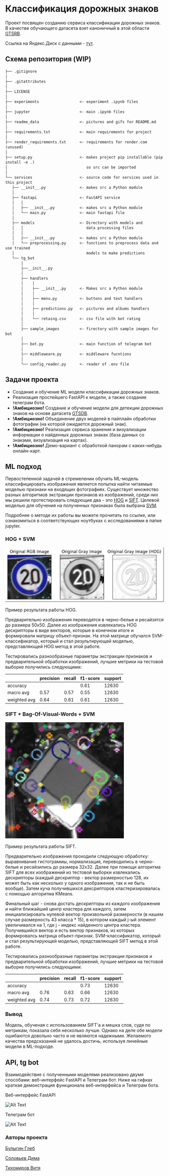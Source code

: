 # Классификация дорожных знаков
Проект посвящен созданию сервиса классификации дорожных знаков. В качестве обучающего датасета взят каноничный в этой области [GTSRB](https://www.kaggle.com/datasets/meowmeowmeowmeowmeow/gtsrb-german-traffic-sign).

Ссылка на Яндекс.Диск с данными - [тут](https://disk.yandex.ru/d/Lt3161xIH5m0MQ).


Схема репозитория (WIP)
------------
    ├── .gitignore
    │
    ├── .gitattributes
    │
    ├── LICENSE
    │
    ├── experiments                  <- experiment .ipynb files
    │
    ├── jupyter                      <- main .ipynb files
    │
    ├── readme_data                  <- pictures and gifs for README.md 
    │
    ├── requirements.txt             <- main requirements for project
    │
    ├── render_requirements.txt      <- requirements for render.com (unused)
    │
    ├── setup.py                     <- makes project pip installable (pip install -e .)
    │                                   so src can be imported
    │
    └── services                     <- source code for services used in this project
       ├── __init__.py               <- makes src a Python module
       │
       ├── fastapi                   <- FastAPI service
       │   │
       │   ├── __init__.py           <- makes src a Python module
       │   └── main.py               <- main fastapi file
       │
       ├── models                    <- Directory with models and 
       │   │                            data processing files
       │   │
       │   ├── __init__.py           <- makes src a Python module
       │   └── preprocessing.py      <- functions to preprocess data and use trained
       │                                models to make predictions 
       └── tg_bot 
           │
           ├──__init__.py 
           │
           ├── handlers
           │    │                       
           │    ├── __init__.py      <- Makes src a Python module
           │    │
           │    ├── menu.py          <- buttons and text handlers
           │    │
           │    ├── predictions.py   <- pictures and albums handlers
           │    │
           │    └── retaing.csv      <- csv file with bot rating
           │
           ├── sample_images         <- firectory with sample images for bot
           │
           ├── bot.py                <- main function of telegram bot
           │
           ├── middleweare.py        <- middleware fucntions
           │
           └── config_reader.py      <- reader of .env file


## Задачи проекта
- Создание и обучение ML модели классификации дорожных знаков.
- Реализация простейшего FastAPI к модели, а также создание телеграм бота.
- **!**Амбициозно**!** Создание и обучение модели для детекции дорожных знаков на основе датасета [GTSDB](https://www.kaggle.com/datasets/safabouguezzi/german-traffic-sign-detection-benchmark-gtsdb).
- **!**Амбициозно**!** Объединение двух моделей в пайплайн обработки фотографии (на которой ожидается дорожный знак).
- **!**Амбициозно**!** Реализация сервиса хранения и визуализации информации о найденных дорожных знаках (база данных со знаками, визуализация на картах).
- **!**Амбициозно**!** Демо-вариант с обработкой панорам с каких-нибудь онлайн-карт.

## ML подход

Первостепенной задачей в стремелении обучить ML-модель классифицировать изображения является попытка найти читаемые моделью признаки на входящих фотографиях. Существует множество разных алгоритмов экстракции признаков из изображений, среди них мы решили протестировать следующие два - это [HOG](https://scikit-image.org/docs/stable/auto_examples/features_detection/plot_hog.html) и [SIFT](https://docs.opencv.org/4.x/da/df5/tutorial_py_sift_intro.html). Целевой моделью для обучения на полученных признаках была выбрана [SVM](https://scikit-learn.org/stable/modules/svm.html). 

Подробнее о методе их работы вы можете прочитать по ссылке, или ознакомиться в соответствующих ноутбуках с исследованиями в папке jupyter.

### HOG + SVM

![Alt Text](readme_data/hog_example.png)

Пример результата работы HOG.

Предварительно изображения переводятся в черно-белые и ресайзятся до размера 50x50. Далее из изображения извлекались HOG дескрипторы в виде векторов, которые в конечном итоге и формировали матрицу объект-признак. На этой матрице обучался SVM-классификатор, который и стал результирующей моделью, представляющей HOG метод в этой работе.

Тестировались разнообразные параметры экстракции признаков и предварительной обработки изображений, лучшие метрики на тестовой выборке получились следующими:

|              | precision | recall   | f1-score | support |
| ------------ | --------- | -------- | -------- | ------- |
| accuracy     |           |          | 0.61     | 12630   |
| macro avg    | 0.57      |  0.57    | 0.55     | 12630   |
| weighted avg | 0.64      |  0.61    | 0.61     | 12630   |

### SIFT + Bag-Of-Visual-Words + SVM

![Alt Text](readme_data/sift_example.png)

Пример результата работы SIFT.

Предварительно изображения проходили следующую обработку: выравнивание гистограммы, нормализация, переводились в черно-белые и ресайзились до размера 32x32. Далее при помощи алгоритма SIFT для всех изображений из тестовой выборки извлекались дескрипторы (каждый дескриптор - вектор размерностью 128, их может быть как несколько у одного изображения, так и не быть вообще). Затем куча получившихся дексрипторов кластеризировалась с помощью алгоритма KMeans. 

Финальный шаг - снова достать дескрипторы из каждого изображения и найти ближайший центр кластера для каждого, затем инициализировать нулевой вектор произвольной размерности (в нашем случае размерность 43 класса * 15), в котором каждый j-ый элемент увеличивался на 1, где j - индекс найденного центра кластера. Получившийся вектор и есть вектор признаков, из которых формировалсь матрица объект-признак. SVM-классификатор, который и стал результирующей моделью, представляющей SIFT метод в этой работе.

Тестировались разнообразные параметры экстракции признаков и предварительной обработки изображений, лучшие метрики на тестовой выборке получились следующими:

|              | precision | recall   | f1-score | support |
| ------------ | --------- | -------- | -------- | ------- |
| accuracy     |           |          | 0.73     | 12630   |
| macro avg    | 0.76      |  0.63    | 0.66     | 12630   |
| weighted avg | 0.74      |  0.73    | 0.72     | 12630   |

### Вывод

Модель, обученая с использованием SIFT'a и мешка слов, судя по метрикам, показала себя несколько лучше. Однако на деле обе модели ошибаются довольно часто и не являются надежными. Желаемого качества предсказаний не удалось достичь, используя линейные модели в ML-подходе.

## API, tg bot

Взаимодействие с полученными моделями реализовано двумя способами: веб-интерфейс FastAPI и Телеграм бот. Ниже на гифках краткая демонстрация функционала веб-интерфейса и Телеграм бота.

Веб-интерфейс FastAPI

![Alt Text](readme_data/fastapi.gif)

Телеграм бот

![Alt Text](readme_data/tg_bot.gif)
    

### Авторы проекта
[Булыгин Глеб](https://github.com/gbull25)

[Соловьев Дима](https://github.com/libernightin)

[Тихомиров Витя](https://github.com/onthebox)
